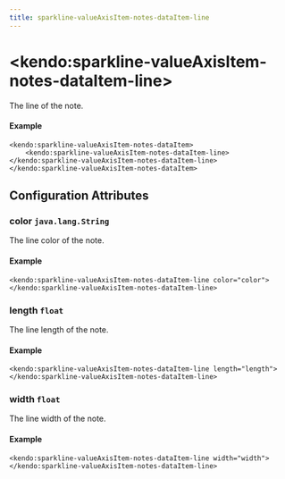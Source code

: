 ```yaml
---
title: sparkline-valueAxisItem-notes-dataItem-line
---
```


# \<kendo:sparkline-valueAxisItem-notes-dataItem-line\>

The line of the note.

#### Example
    <kendo:sparkline-valueAxisItem-notes-dataItem>
        <kendo:sparkline-valueAxisItem-notes-dataItem-line></kendo:sparkline-valueAxisItem-notes-dataItem-line>
    </kendo:sparkline-valueAxisItem-notes-dataItem>

## Configuration Attributes

### color `java.lang.String`

The line color of the note.

#### Example
    <kendo:sparkline-valueAxisItem-notes-dataItem-line color="color">
    </kendo:sparkline-valueAxisItem-notes-dataItem-line>

### length `float`

The line length of the note.

#### Example
    <kendo:sparkline-valueAxisItem-notes-dataItem-line length="length">
    </kendo:sparkline-valueAxisItem-notes-dataItem-line>

### width `float`

The line width of the note.

#### Example
    <kendo:sparkline-valueAxisItem-notes-dataItem-line width="width">
    </kendo:sparkline-valueAxisItem-notes-dataItem-line>

